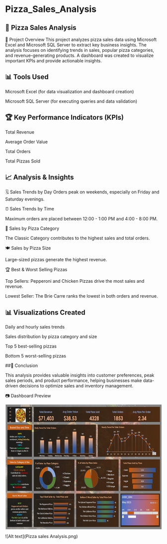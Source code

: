 # Pizza_Sales_Analysis

## 🍕 Pizza Sales Analysis
📌 Project Overview
This project analyzes pizza sales data using Microsoft Excel and Microsoft SQL Server to extract key business insights. The analysis focuses on identifying trends in sales, popular pizza categories, and revenue-generating products. A dashboard was created to visualize important KPIs and provide actionable insights.

## 📊 Tools Used
Microsoft Excel (for data visualization and dashboard creation)

Microsoft SQL Server (for executing queries and data validation)

## 🏆 Key Performance Indicators (KPIs)
Total Revenue

Average Order Value

Total Orders

Total Pizzas Sold

## 📈 Analysis & Insights

🗓️ Sales Trends by Day
Orders peak on weekends, especially on Friday and Saturday evenings.

⏰ Sales Trends by Time

Maximum orders are placed between 12:00 - 1:00 PM and 4:00 - 8:00 PM.

🍕 Sales by Pizza Category

The Classic Category contributes to the highest sales and total orders.

🍽️ Sales by Pizza Size

Large-sized pizzas generate the highest revenue.

🏆 Best & Worst Selling Pizzas

Top Sellers: Pepperoni and Chicken Pizzas drive the most sales and revenue.

Lowest Seller: The Brie Carre ranks the lowest in both orders and revenue.

## 📊 Visualizations Created

Daily and hourly sales trends

Sales distribution by pizza category and size

Top 5 best-selling pizzas

Bottom 5 worst-selling pizzas

##📌 Conclusion

This analysis provides valuable insights into customer preferences, peak sales periods, and product performance, helping businesses make data-driven decisions to optimize sales and inventory management.

📷 Dashboard Preview

<img align="center" alt="coding" width="600" height="400" src="Pizza sales Analysis.png">


![Alt text](Pizza sales Analysis.png)
